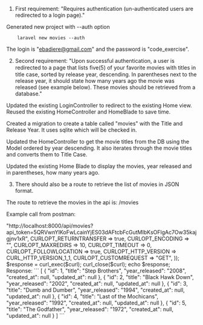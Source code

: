 
1. First requirement: 
"Requires authentication (un-authenticated users are redirected to a login page)."

Generated new project with --auth option
```$xslt
    laravel new movies --auth
```

The login is "ebadiere@gmail.com" and the password is "code_exercise".

2. Second requirement:
"Upon successful authentication, a user is redirected to a page that lists 
ﬁve(5) of your favorite movies with titles in title case, sorted by release year, 
descending. In parentheses next to the release year, it should state how many years 
ago the movie was released (see example below). These movies should be retrieved 
from a database." 

Updated the existing LoginController to redirect to the existing Home view.  Reused 
the existing HomeController and HomeBlade to save time.

Created a migration to create a table called "movies" with the Title and Release Year.
It uses sqlite which will be checked in.

Updated the HomeController to get the movie titles from the DB using the Model ordered 
by year descending.  It also iterates through the movie titles and converts them to Title Case.

Updated the existing Home Blade to display the movies, year released and in parentheses, 
how many years ago.

3. There should also be a route to retrieve the list of movies in JSON format.
 

The route to retrieve the movies in the api is: /movies

Example call from postman:
<?php

$curl = curl_init();

curl_setopt_array($curl, array(
  CURLOPT_URL => "http://localhost:8000/api/movies?api_token=5QRVwnYIKoFwLcainYjES03dAFtcbFcGutMIbKsOFlgAc7Ow35kajgjnv1xR",
  CURLOPT_RETURNTRANSFER => true,
  CURLOPT_ENCODING => "",
  CURLOPT_MAXREDIRS => 10,
  CURLOPT_TIMEOUT => 0,
  CURLOPT_FOLLOWLOCATION => true,
  CURLOPT_HTTP_VERSION => CURL_HTTP_VERSION_1_1,
  CURLOPT_CUSTOMREQUEST => "GET",
));

$response = curl_exec($curl);

curl_close($curl);
echo $response;

Response:
```
[
    {
        "id": 1,
        "title": "Step Brothers",
        "year_released": "2008",
        "created_at": null,
        "updated_at": null
    },
    {
        "id": 2,
        "title": "Black Hawk Down",
        "year_released": "2002",
        "created_at": null,
        "updated_at": null
    },
    {
        "id": 3,
        "title": "Dumb and Dumber",
        "year_released": "1994",
        "created_at": null,
        "updated_at": null
    },
    {
        "id": 4,
        "title": "Last of the Mochicans",
        "year_released": "1992",
        "created_at": null,
        "updated_at": null
    },
    {
        "id": 5,
        "title": "The Godfather",
        "year_released": "1972",
        "created_at": null,
        "updated_at": null
    }
]
```

